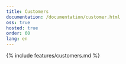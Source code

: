 ```yaml
---
title: Customers
documentation: /documentation/customer.html
oss: true
hosted: true
order: 60
lang: en
---
```


{% include features/customers.md %}
